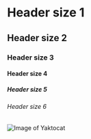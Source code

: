 # Header size 1 
## Header size 2
### Header size 3
#### Header size 4 
##### Header size 5 
###### Header size 6
![Image of Yaktocat](https://octodex.github.com/images/yaktocat.png)
